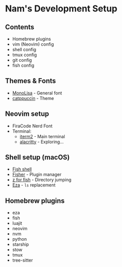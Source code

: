 # Nam's Development Setup

## Contents

- Homebrew plugins
- vim (Neovim) config
- shell config
- tmux config
- git config
- fish config

## Themes & Fonts
- [MonoLisa](https://www.monolisa.dev/) - General font
- [catppuccin](https://github.com/catppuccin) - Theme

## Neovim setup

- FiraCode Nerd Font
- Terminal:
    - [iterm2](https://iterm2.com/) - Main terminal
    - [alacritty](https://github.com/alacritty/alacritty) - Exploring...

## Shell setup (macOS)

- [Fish shell](https://fishshell.com/)
- [Fisher](https://github.com/jorgebucaran/fisher) - Plugin manager
- [z for fish](https://github.com/jethrokuan/z) - Directory jumping
- [Eza](https://github.com/eza-community/eza) - `ls` replacement

## Homebrew plugins

- eza
- fish
- luajit
- neovim
- nvm
- python
- starship
- stow
- tmux
- tree-sitter
